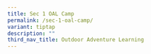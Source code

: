 ```yaml
---
title: Sec 1 OAL Camp
permalink: /sec-1-oal-camp/
variant: tiptap
description: ""
third_nav_title: Outdoor Adventure Learning
---
```

